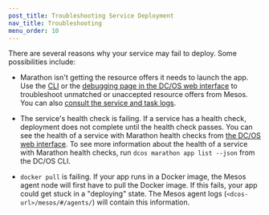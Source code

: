 ```yaml
---
post_title: Troubleshooting Service Deployment
nav_title: Troubleshooting
menu_order: 10
---
```


There are several reasons why your service may fail to deploy. Some possibilities include:

- Marathon isn't getting the resource offers it needs to launch the app.
  Use the [CLI](/docs/1.9/usage/debugging/cli-debugging) or the [debugging page in the DC/OS web interface](/docs/1.9/usage/debugging/gui-debugging) to troubleshoot unmatched or unaccepted resource offers from Mesos. You can also [consult the service and task logs](/docs/1.9/administration/logging/).

- The service's health check is failing.
  If a service has a health check, deployment does not complete until the health check passes. You can see the health of a service with Marathon health checks from [the DC/OS web interface](/docs/1.9/usage/debugging/gui-debugging). To see more information about the health of a service with Marathon health checks, run `dcos marathon app list --json` from the DC/OS CLI.

- `docker pull` is failing.
  If your app runs in a Docker image, the Mesos agent node will first have to pull the Docker image. If this fails, your app could get stuck in a "deploying" state. The Mesos agent logs (`<dcos-url>/mesos/#/agents/`) will contain this information.
